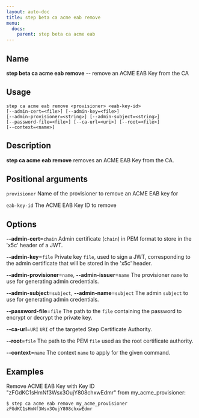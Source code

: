 ```yaml
---
layout: auto-doc
title: step beta ca acme eab remove
menu:
  docs:
    parent: step beta ca acme eab
---
```


## Name
**step beta ca acme eab remove** -- remove an ACME EAB Key from the CA

## Usage

```raw
step ca acme eab remove <provisioner> <eab-key-id>
[--admin-cert=<file>] [--admin-key=<file>]
[--admin-provisioner=<string>] [--admin-subject=<string>]
[--password-file=<file>] [--ca-url=<uri>] [--root=<file>]
[--context=<name>]
```

## Description

**step ca acme eab remove** removes an ACME EAB Key from the CA.

## Positional arguments

`provisioner`
Name of the provisioner to remove an ACME EAB key for

`eab-key-id`
The ACME EAB Key ID to remove

## Options


**--admin-cert**=`chain`
Admin certificate (`chain`) in PEM format to store in the 'x5c' header of a JWT.

**--admin-key**=`file`
Private key `file`, used to sign a JWT, corresponding to the admin certificate that will
be stored in the 'x5c' header.

**--admin-provisioner**=`name`, **--admin-issuer**=`name`
The provisioner `name` to use for generating admin credentials.

**--admin-subject**=`subject`, **--admin-name**=`subject`
The admin `subject` to use for generating admin credentials.

**--password-file**=`file`
The path to the `file` containing the password to encrypt or decrypt the private key.

**--ca-url**=`URI`
`URI` of the targeted Step Certificate Authority.

**--root**=`file`
The path to the PEM `file` used as the root certificate authority.

**--context**=`name`
The context `name` to apply for the given command.

## Examples

Remove ACME EAB Key with Key ID "zFGdKC1sHmNf3Wsx3OujY808chxwEdmr" from my_acme_provisioner:
```shell
$ step ca acme eab remove my_acme_provisioner zFGdKC1sHmNf3Wsx3OujY808chxwEdmr
```



